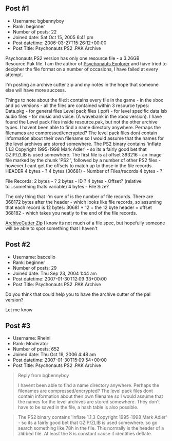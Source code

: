## Post #1
- Username: bgbennyboy
- Rank: beginner
- Number of posts: 22
- Joined date: Sat Oct 15, 2005 6:41 pm
- Post datetime: 2006-03-27T15:26:12+00:00
- Post Title: Psychonauts PS2 .PAK Archive

Psychonauts PS2 version has only one resource file - a 3.26GB Resource.Pak file. I am the author of [Psychonauts Explorer](http://quick.mixnmojo.com/software.php#psychonautsexplorer) and have tried to decipher the file format on a number of occasions, I have failed at every attempt.

I'm posting an archive cutter zip and my notes in the hope that someone else will have more success. 

Things to note about the file:It contains every file in the game - in the xbox and pc versions - all the files are contained within 3 resource types:
Data.pkg - for general files
Level pack files (.ppf) - for level specific data
Isb audio files - for music and voice. (A wavebank in the xbox version).
I have found the Level pack files inside resource.pak, but not the other archive types.
I havent been able to find a name directory anywhere. Perhaps the filenames are compressed/encrypted? The level pack files dont contain information about their own filename so I would assume that the names for the level archives are stored somewhere.
The PS2 binary contains 'inflate 1.1.3 Copyright 1995-1998 Mark Adler' - so its a fairly good bet that GZIP/ZLIB is used somewhere.
The first file is at offset 393216 - an image file marked by the chunk 'PS2 ', followed by a number of other PS2 files - however I cant get the offsets to match up to those in the file records.
HEADER
4 bytes - ?
4 bytes (30681) - Number of Files/records
4 bytes - ?

File Records:
2 bytes - ?
2 bytes - ID ?
4 bytes - Offset? (relative to...something thats variable)
4 bytes - File Size?

The only thing that I'm sure of is the number of file records. There are 368172 bytes after the header - which looks like file records, so assuming that each record is 12 bytes: 
30681 * 12 + the 12 byte header = offset 368182 - which takes you neatly to the end of the file records.

[ArchiveCutter Zip](http://quick.mixnmojo.com/temp/ps2/RESOURCE.PAK.zip)
I know its not much of a file spec, but hopefully someone will be able to spot something that I haven't
## Post #2
- Username: baccello
- Rank: beginner
- Number of posts: 29
- Joined date: Thu Sep 23, 2004 1:44 am
- Post datetime: 2007-01-30T12:09:33+00:00
- Post Title: Psychonauts PS2 .PAK Archive

Do you think that could help you to have the archive cutter of the pal version?

Let me know
## Post #3
- Username: Rheini
- Rank: Moderator
- Number of posts: 652
- Joined date: Thu Oct 19, 2006 4:48 am
- Post datetime: 2007-01-30T15:09:54+00:00
- Post Title: Psychonauts PS2 .PAK Archive

> Reply from bgbennyboy
>
> I havent been able to find a name directory anywhere. Perhaps the filenames are compressed/encrypted? The level pack files dont contain information about their own filename so I would assume that the names for the level archives are stored somewhere.
They don't have to be saved in the file, a hash table is also possible.

> The PS2 binary contains 'inflate 1.1.3 Copyright 1995-1998 Mark Adler' - so its a fairly good bet that GZIP/ZLIB is used somewhere.
so go search something like 78h in the file. This normally is the header of a zlibbed file. At least the 8 is constant cause it identifies deflate.
